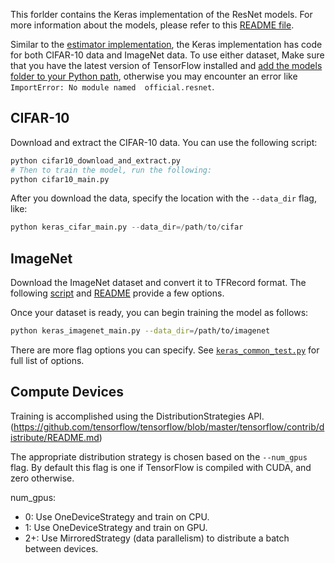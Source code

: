 This forlder contains the Keras implementation of the ResNet models. For more 
information about the models, please refer to this [README file](../README.md).

Similar to the [estimator implementation](/official/resnet), the Keras 
implementation has code for both CIFAR-10 data and ImageNet data.  To use 
either dataset, Make sure that you have the latest version of TensorFlow 
installed and 
[add the models folder to your Python path](/official/#running-the-models),
otherwise you may encounter an error like `ImportError: No module named 
official.resnet`.

## CIFAR-10

Download and extract the CIFAR-10 data. You can use the following script:
```bash
python cifar10_download_and_extract.py
# Then to train the model, run the following:
python cifar10_main.py

```

After you download the data, specify the location with the `--data_dir` flag, 
like:

```python
python keras_cifar_main.py --data_dir=/path/to/cifar
```

## ImageNet

Download the ImageNet dataset and convert it to TFRecord format. 
The following [script](https://github.com/tensorflow/tpu/blob/master/tools/datasets/imagenet_to_gcs.py)
and [README](https://github.com/tensorflow/tpu/tree/master/tools/datasets#imagenet_to_gcspy)
provide a few options.

Once your dataset is ready, you can begin training the model as follows:

```bash
python keras_imagenet_main.py --data_dir=/path/to/imagenet
```

There are more flag options you can specify. See 
[`keras_common_test.py`](keras_common_test.py) for full list of options.

## Compute Devices
Training is accomplished using the DistributionStrategies API. (https://github.com/tensorflow/tensorflow/blob/master/tensorflow/contrib/distribute/README.md)

The appropriate distribution strategy is chosen based on the `--num_gpus` flag.
By default this flag is one if TensorFlow is compiled with CUDA, and zero
otherwise.

num_gpus:
+ 0:  Use OneDeviceStrategy and train on CPU.
+ 1:  Use OneDeviceStrategy and train on GPU.
+ 2+: Use MirroredStrategy (data parallelism) to distribute a batch between devices.


